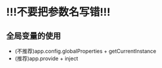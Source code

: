 # !!!不要把参数名写错!!!

## 全局变量的使用

- (不推荐)app.config.globalProperties + getCurrentInstance
- (推荐)app.provide + inject
